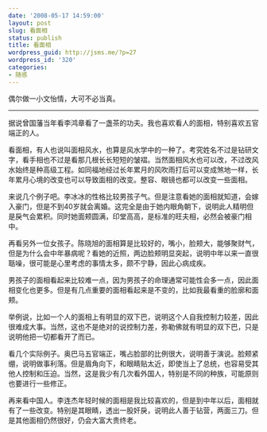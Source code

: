 ```yaml
---
date: '2008-05-17 14:59:00'
layout: post
slug: 看面相
status: publish
title: 看面相
wordpress_guid: http://jsms.me/?p=27
wordpress_id: '320'
categories:
- 随感
---
```


偶尔做一小文怡情，大可不必当真。


* * *


据说曾国藩当年看李鸿章看了一盏茶的功夫。我也喜欢看人的面相，特别喜欢五官端正的人。


看面相，有人也说叫面相风水，也算是风水学中的一种了。考究姓名不过是钻研文字，看手相也不过是看那几根长长短短的皱褶。当然面相风水也可以改，不过改风水始终是种高级工程。如同福地经过长年累月的风吹雨打后可以变成煞地一样，长年累月心境的改变也可以导致面相的改变。整容、眼镜也都可以改变一些面相。


来说几个例子吧。李冰冰的性格比较男孩子气。但是注意看她的面相就知道，会嫁入豪门，但是不到40岁就会离婚。这完全是由于她内眼角朝下，说明此人精明但是戾气会累积。同时她面颊圆满，印堂高高，是标准的旺夫相，必然会被豪门相中。


再看另外一位女孩子。陈晓旭的面相算是比较好的，嘴小，脸颊大，能够聚财气，但是为什么会中年暴病呢？看她的近照，两边脸颊明显突起，说明中年以来一直很聒噪，很可能是心里考虑的事情太多，颇不宁静，因此心病成疾。


男孩子的面相看起来比较难一点，因为男孩子的命理通常可能性会多一点，因此面相变化也更多。但是有几点重要的面相看起来是不变的，比如我最看重的脸廓和面颊。


举例说，比如一个人的面相上有明显的双下巴，说明这个人自我控制力较差，因此很难成大事。当然，这也不是绝对的说控制力差，弥勒佛就有明显的双下巴，只是说明他把一切都看开了而已。


看几个实际例子。奥巴马五官端正，嘴占脸部的比例很大，说明善于演说。脸颊紧绷，说明做事利落。但是眉角向下，和眼睛贴太近，即使当上了总统，也容易受其他人控制和压迫。当然，这是我少有几次看外国人，特别是不同的种族，可能原则也要进行一些修正。


再来看中国人。李连杰年轻时候的面相是我比较喜欢的，但是到中年以后，面相就有了一些改变。特别是其眼睛，透出一股奸戾，说明此人善于钻营，两面三刀。但是其他面相仍然很好，仍会大富大贵终老。   

